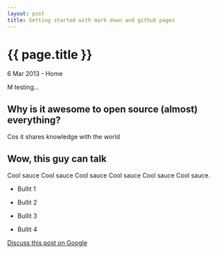 ```yaml
---
layout: post
title: Getting started with mark down and github pages
---
```


{{ page.title }}
================

<p class="meta">6 Mar 2013 - Home</p>

M testing… 

Why is it awesome to open source (almost) everything?
-----------------------------------------------------

Cos it shares knowledge with the world

Wow, this guy can talk
-----------------------------

Cool sauce Cool sauce Cool sauce Cool sauce Cool sauce Cool sauce.

* Bullit 1

* Bullit 2

* Bullit 3

* Bullit 4


[Discuss this post on Google](http://www.google.com)
